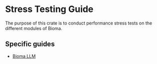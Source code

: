 # Stress Testing Guide  

The purpose of this crate is to conduct performance stress tests on the different modules of Bioma.

## Specific guides  

- [Bioma LLM](docs/bioma_llm.md)  
